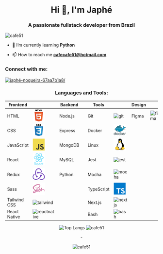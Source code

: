 <h1 align="center">Hi 👋, I'm Japhé</h1>
<h3 align="center">A passionate fullstack developer from Brazil</h3>

<p align="left"> <img src="https://komarev.com/ghpvc/?username=cafe51&label=Profile%20views&color=0e75b6&style=flat" alt="cafe51" /> </p>

- 🌱 I’m currently learning **Python**

- 📫 How to reach me **cafecafe51@hotmail.com**

<h3 align="left">Connect with me:</h3>
<p align="left">
<a href="https://linkedin.com/in/japhé-nogueira-67aa7b1a8/" target="blank"><img align="center" src="https://raw.githubusercontent.com/rahuldkjain/github-profile-readme-generator/master/src/images/icons/Social/linked-in-alt.svg" alt="japhé-nogueira-67aa7b1a8/" height="30" width="40" /></a>
</p>

<h3 align="center">Languages and Tools:</h3>

<div align="center">

| Frontend      |                                                                     | Backend       |                                                                     | Tools |                                                                     | Design      |                                                                     |
|---------------|---------------------------------------------------------------------|---------------|---------------------------------------------------------------------|--------------------|---------------------------------------------------------------------|-------------|---------------------------------------------------------------------|
| HTML          | <img src="https://raw.githubusercontent.com/devicons/devicon/master/icons/html5/html5-original-wordmark.svg" alt="html5" width="40" height="40"/> | Node.js       | <img src="https://raw.githubusercontent.com/devicons/devicon/master/icons/nodejs/nodejs-original-wordmark.svg" alt="nodejs" width="40" height="40"/> | Git          | <img src="https://www.vectorlogo.zone/logos/git-scm/git-scm-icon.svg" alt="git" width="40" height="40"/> | Figma       | <img src="https://www.vectorlogo.zone/logos/figma/figma-icon.svg" alt="figma" width="40" height="40"/> |
| CSS           | <img src="https://raw.githubusercontent.com/devicons/devicon/master/icons/css3/css3-original-wordmark.svg" alt="css3" width="40" height="40"/> | Express       | <img src="https://raw.githubusercontent.com/devicons/devicon/master/icons/express/express-original-wordmark.svg" alt="express" width="40" height="40"/> | Docker       | <img src="https://raw.githubusercontent.com/devicons/devicon/master/icons/docker/docker-original-wordmark.svg" alt="docker" width="40" height="40"/> |             |                                                                     |
| JavaScript    | <img src="https://raw.githubusercontent.com/devicons/devicon/master/icons/javascript/javascript-original.svg" alt="javascript" width="40" height="40"/> | MongoDB       | <img src="https://raw.githubusercontent.com/devicons/devicon/master/icons/mongodb/mongodb-original-wordmark.svg" alt="mongodb" width="40" height="40"/> | Linux        | <img src="https://raw.githubusercontent.com/devicons/devicon/master/icons/linux/linux-original.svg" alt="linux" width="40" height="40"/> |             |                                                                     |
| React         | <img src="https://raw.githubusercontent.com/devicons/devicon/master/icons/react/react-original-wordmark.svg" alt="react" width="40" height="40"/> | MySQL         | <img src="https://raw.githubusercontent.com/devicons/devicon/master/icons/mysql/mysql-original-wordmark.svg" alt="mysql" width="40" height="40"/> | Jest         | <img src="https://www.vectorlogo.zone/logos/jestjsio/jestjsio-icon.svg" alt="jest" width="40" height="40"/> |             |                                                                     |
| Redux         | <img src="https://raw.githubusercontent.com/devicons/devicon/master/icons/redux/redux-original.svg" alt="redux" width="40" height="40"/> | Python        | <img src="https://raw.githubusercontent.com/devicons/devicon/master/icons/python/python-original.svg" alt="python" width="40" height="40"/> | Mocha        | <img src="https://www.vectorlogo.zone/logos/mochajs/mochajs-icon.svg" alt="mocha" width="40" height="40"/> |             |                                                                     |
| Sass          | <img src="https://raw.githubusercontent.com/devicons/devicon/master/icons/sass/sass-original.svg" alt="sass" width="40" height="40"/> |               |                                                                     | TypeScript   | <img src="https://raw.githubusercontent.com/devicons/devicon/master/icons/typescript/typescript-original.svg" alt="typescript" width="40" height="40"/> | | |
| Tailwind CSS | <img src="https://www.vectorlogo.zone/logos/tailwindcss/tailwindcss-icon.svg" alt="tailwind" width="40" height="40"/> | | | Next.js | <img src="https://cdn.worldvectorlogo.com/logos/nextjs-2.svg" alt="nextjs" width="40" height="40"/> | | |
| React Native | <img src="https://reactnative.dev/img/header_logo.svg" alt="reactnative" width="40" height="40"/> | | | Bash | <img src="https://www.vectorlogo.zone/logos/gnu_bash/gnu_bash-icon.svg" alt="bash" width="40" height="40"/> | | |

</div>

<div align="center">
  <p align="center" ><img src="https://github-readme-stats.vercel.app/api/top-langs/?username=cafe51&theme=tokyonight&layout=compact&hide_progress=true" alt="Top Langs" />     <img src="https://github-readme-stats.vercel.app/api?username=cafe51&show_icons=true&count_private=true&theme=tokyonight&hide=issues,contribs" alt="cafe51" /></p>
</div>
<p align="center">-</p>
<p align="center"><img align="center" src="https://github-readme-streak-stats.herokuapp.com/?user=cafe51&theme=tokyonight" alt="cafe51" /></p>
